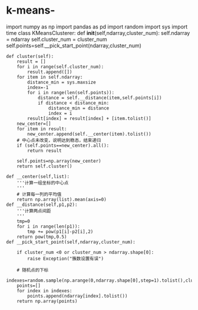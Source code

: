 # k-means-
import numpy as np
import pandas as pd
import random
import sys
import time
class KMeansClusterer:
    def __init__(self,ndarray,cluster_num):
        self.ndarray = ndarray
        self.cluster_num = cluster_num
        self.points=self.__pick_start_point(ndarray,cluster_num)
         
    def cluster(self):
        result = []
        for i in range(self.cluster_num):
            result.append([])
        for item in self.ndarray:
            distance_min = sys.maxsize
            index=-1
            for i in range(len(self.points)):                
                distance = self.__distance(item,self.points[i])
                if distance < distance_min:
                    distance_min = distance
                    index = i
            result[index] = result[index] + [item.tolist()]
        new_center=[]
        for item in result:
            new_center.append(self.__center(item).tolist())
        # 中心点未改变，说明达到稳态，结束递归
        if (self.points==new_center).all():
            return result
         
        self.points=np.array(new_center)
        return self.cluster()
             
    def __center(self,list):
        '''计算一组坐标的中心点
        '''
        # 计算每一列的平均值
        return np.array(list).mean(axis=0)
    def __distance(self,p1,p2):
        '''计算两点间距
        '''
        tmp=0
        for i in range(len(p1)):
            tmp += pow(p1[i]-p2[i],2)
        return pow(tmp,0.5)
    def __pick_start_point(self,ndarray,cluster_num):
        
        if cluster_num <0 or cluster_num > ndarray.shape[0]:
            raise Exception("簇数设置有误")
      
        # 随机点的下标
        indexes=random.sample(np.arange(0,ndarray.shape[0],step=1).tolist(),cluster_num)
        points=[]
        for index in indexes:
            points.append(ndarray[index].tolist())
        return np.array(points)
